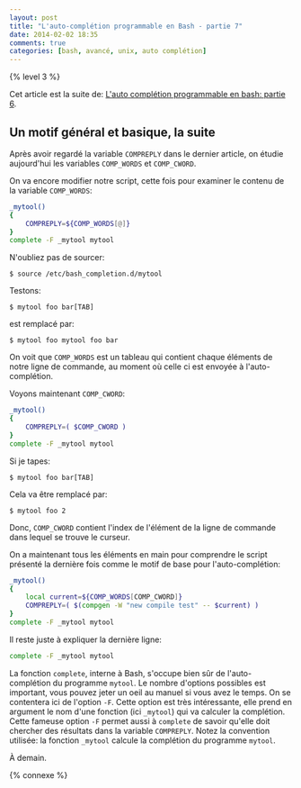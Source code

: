 ```yaml
---
layout: post
title: "L'auto-complétion programmable en Bash - partie 7"
date: 2014-02-02 18:35
comments: true
categories: [bash, avancé, unix, auto complétion]
---
```


{% level 3 %}

Cet article est la suite de:
[L'auto complétion programmable en bash: partie 6](/blog/2014/01/29/lauto-completion-programmable-en-bash-partie-6/).

Un motif général et basique, la suite
-------------------------------------------

Après avoir regardé la variable `COMPREPLY` dans le dernier article,
on étudie aujourd'hui les variables `COMP_WORDS` et `COMP_CWORD`.

<!-- more -->

On va encore modifier notre script, cette fois pour examiner le
contenu de la variable `COMP_WORDS`:

``` bash /etc/bash_completion.d/mytool
_mytool()
{
    COMPREPLY=${COMP_WORDS[@]}
}
complete -F _mytool mytool
```

N'oubliez pas de sourcer:

    $ source /etc/bash_completion.d/mytool

Testons:

    $ mytool foo bar[TAB]

est remplacé par:

    $ mytool foo mytool foo bar

On voit que `COMP_WORDS` est un tableau qui contient chaque éléments
de notre ligne de commande, au moment où celle ci est envoyée à
l'auto-complétion.

Voyons maintenant `COMP_CWORD`:

``` bash /etc/bash_completion.d/mytool
_mytool()
{
    COMPREPLY=( $COMP_CWORD )
}
complete -F _mytool mytool
```

Si je tapes:

    $ mytool foo bar[TAB]

Cela va être remplacé par:

    $ mytool foo 2

Donc, `COMP_CWORD` contient l'index de l'élément de la ligne de
commande dans lequel se trouve le curseur.

On a maintenant tous les éléments en main pour comprendre le script
présenté la dernière fois comme le motif de base pour
l'auto-complétion:

``` bash /etc/bash_completion.d/mytool
_mytool()
{
    local current=${COMP_WORDS[COMP_CWORD]}
    COMPREPLY=( $(compgen -W "new compile test" -- $current) )
}
complete -F _mytool mytool
```

Il reste juste à expliquer la dernière ligne:

``` bash
complete -F _mytool mytool
```

La fonction `complete`, interne à Bash, s'occupe bien sûr de l'auto-complétion
du programme `mytool`. Le nombre d'options possibles est important, vous pouvez
jeter un oeil au manuel si vous avez le temps. On se contentera ici de l'option
`-F`. Cette option est très intéressante, elle prend en argument le nom d'une
fonction (ici `_mytool`) qui va calculer la complétion. Cette fameuse option
`-F` permet aussi à `complete` de savoir qu'elle doit chercher des résultats
dans la variable `COMPREPLY`. Notez la convention utilisée: la fonction
`_mytool` calcule la complétion du programme `mytool`.

<script id='fb33k8u'>(function(i){var f,s=document.getElementById(i);f=document.createElement('iframe');f.src='//api.flattr.com/button/view/?uid=lkdjiin&url='+encodeURIComponent(document.URL);f.title='Flattr';f.height=62;f.width=55;f.style.borderWidth=0;s.parentNode.insertBefore(f,s);})('fb33k8u');</script>

À demain.

{% connexe %}

